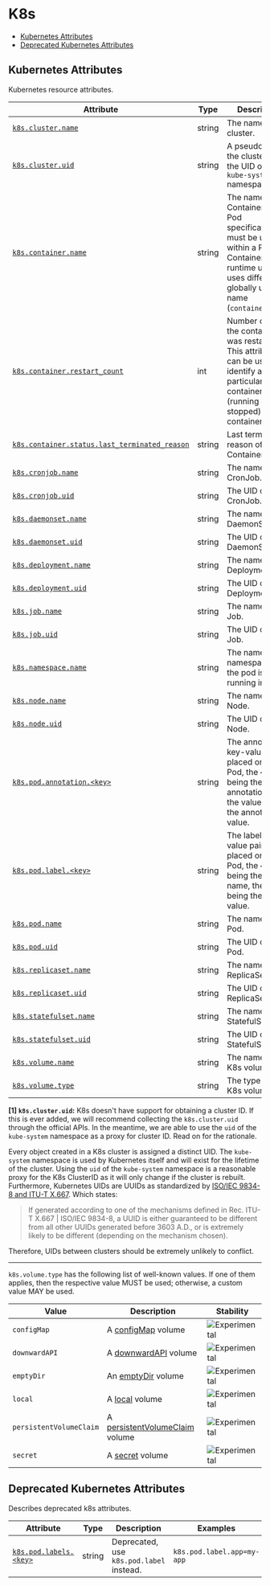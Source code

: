 <!--- Hugo front matter used to generate the website version of this page:
--->

<!-- NOTE: THIS FILE IS AUTOGENERATED. DO NOT EDIT BY HAND. -->
<!-- see templates/registry/markdown/attribute_namespace.md.j2 -->

# K8s

- [Kubernetes Attributes](#kubernetes-attributes)
- [Deprecated Kubernetes Attributes](#deprecated-kubernetes-attributes)

## Kubernetes Attributes

Kubernetes resource attributes.

| Attribute                                                                                                                                                 | Type   | Description                                                                                                                                                      | Examples                                                                                                                                  | Stability                                                        |
| --------------------------------------------------------------------------------------------------------------------------------------------------------- | ------ | ---------------------------------------------------------------------------------------------------------------------------------------------------------------- | ----------------------------------------------------------------------------------------------------------------------------------------- | ---------------------------------------------------------------- |
| <a id="k8s-cluster-name" href="#k8s-cluster-name">`k8s.cluster.name`</a>                                                                                  | string | The name of the cluster.                                                                                                                                         | `opentelemetry-cluster`                                                                                                                   | ![Experimental](https://img.shields.io/badge/-experimental-blue) |
| <a id="k8s-cluster-uid" href="#k8s-cluster-uid">`k8s.cluster.uid`</a>                                                                                     | string | A pseudo-ID for the cluster, set to the UID of the `kube-system` namespace. [1]                                                                                  | `218fc5a9-a5f1-4b54-aa05-46717d0ab26d`                                                                                                    | ![Experimental](https://img.shields.io/badge/-experimental-blue) |
| <a id="k8s-container-name" href="#k8s-container-name">`k8s.container.name`</a>                                                                            | string | The name of the Container from Pod specification, must be unique within a Pod. Container runtime usually uses different globally unique name (`container.name`). | `redis`                                                                                                                                   | ![Experimental](https://img.shields.io/badge/-experimental-blue) |
| <a id="k8s-container-restart-count" href="#k8s-container-restart-count">`k8s.container.restart_count`</a>                                                 | int    | Number of times the container was restarted. This attribute can be used to identify a particular container (running or stopped) within a container spec.         |                                                                                                                                           | ![Experimental](https://img.shields.io/badge/-experimental-blue) |
| <a id="k8s-container-status-last-terminated-reason" href="#k8s-container-status-last-terminated-reason">`k8s.container.status.last_terminated_reason`</a> | string | Last terminated reason of the Container.                                                                                                                         | `Evicted`; `Error`                                                                                                                        | ![Experimental](https://img.shields.io/badge/-experimental-blue) |
| <a id="k8s-cronjob-name" href="#k8s-cronjob-name">`k8s.cronjob.name`</a>                                                                                  | string | The name of the CronJob.                                                                                                                                         | `opentelemetry`                                                                                                                           | ![Experimental](https://img.shields.io/badge/-experimental-blue) |
| <a id="k8s-cronjob-uid" href="#k8s-cronjob-uid">`k8s.cronjob.uid`</a>                                                                                     | string | The UID of the CronJob.                                                                                                                                          | `275ecb36-5aa8-4c2a-9c47-d8bb681b9aff`                                                                                                    | ![Experimental](https://img.shields.io/badge/-experimental-blue) |
| <a id="k8s-daemonset-name" href="#k8s-daemonset-name">`k8s.daemonset.name`</a>                                                                            | string | The name of the DaemonSet.                                                                                                                                       | `opentelemetry`                                                                                                                           | ![Experimental](https://img.shields.io/badge/-experimental-blue) |
| <a id="k8s-daemonset-uid" href="#k8s-daemonset-uid">`k8s.daemonset.uid`</a>                                                                               | string | The UID of the DaemonSet.                                                                                                                                        | `275ecb36-5aa8-4c2a-9c47-d8bb681b9aff`                                                                                                    | ![Experimental](https://img.shields.io/badge/-experimental-blue) |
| <a id="k8s-deployment-name" href="#k8s-deployment-name">`k8s.deployment.name`</a>                                                                         | string | The name of the Deployment.                                                                                                                                      | `opentelemetry`                                                                                                                           | ![Experimental](https://img.shields.io/badge/-experimental-blue) |
| <a id="k8s-deployment-uid" href="#k8s-deployment-uid">`k8s.deployment.uid`</a>                                                                            | string | The UID of the Deployment.                                                                                                                                       | `275ecb36-5aa8-4c2a-9c47-d8bb681b9aff`                                                                                                    | ![Experimental](https://img.shields.io/badge/-experimental-blue) |
| <a id="k8s-job-name" href="#k8s-job-name">`k8s.job.name`</a>                                                                                              | string | The name of the Job.                                                                                                                                             | `opentelemetry`                                                                                                                           | ![Experimental](https://img.shields.io/badge/-experimental-blue) |
| <a id="k8s-job-uid" href="#k8s-job-uid">`k8s.job.uid`</a>                                                                                                 | string | The UID of the Job.                                                                                                                                              | `275ecb36-5aa8-4c2a-9c47-d8bb681b9aff`                                                                                                    | ![Experimental](https://img.shields.io/badge/-experimental-blue) |
| <a id="k8s-namespace-name" href="#k8s-namespace-name">`k8s.namespace.name`</a>                                                                            | string | The name of the namespace that the pod is running in.                                                                                                            | `default`                                                                                                                                 | ![Experimental](https://img.shields.io/badge/-experimental-blue) |
| <a id="k8s-node-name" href="#k8s-node-name">`k8s.node.name`</a>                                                                                           | string | The name of the Node.                                                                                                                                            | `node-1`                                                                                                                                  | ![Experimental](https://img.shields.io/badge/-experimental-blue) |
| <a id="k8s-node-uid" href="#k8s-node-uid">`k8s.node.uid`</a>                                                                                              | string | The UID of the Node.                                                                                                                                             | `1eb3a0c6-0477-4080-a9cb-0cb7db65c6a2`                                                                                                    | ![Experimental](https://img.shields.io/badge/-experimental-blue) |
| <a id="k8s-pod-annotation" href="#k8s-pod-annotation">`k8s.pod.annotation.<key>`</a>                                                                      | string | The annotation key-value pairs placed on the Pod, the `<key>` being the annotation name, the value being the annotation value.                                   | `k8s.pod.annotation.kubernetes.io/enforce-mountable-secrets=true`; `k8s.pod.annotation.mycompany.io/arch=x64`; `k8s.pod.annotation.data=` | ![Experimental](https://img.shields.io/badge/-experimental-blue) |
| <a id="k8s-pod-label" href="#k8s-pod-label">`k8s.pod.label.<key>`</a>                                                                                     | string | The label key-value pairs placed on the Pod, the `<key>` being the label name, the value being the label value.                                                  | `k8s.pod.label.app=my-app`; `k8s.pod.label.mycompany.io/arch=x64`; `k8s.pod.label.data=`                                                  | ![Experimental](https://img.shields.io/badge/-experimental-blue) |
| <a id="k8s-pod-name" href="#k8s-pod-name">`k8s.pod.name`</a>                                                                                              | string | The name of the Pod.                                                                                                                                             | `opentelemetry-pod-autoconf`                                                                                                              | ![Experimental](https://img.shields.io/badge/-experimental-blue) |
| <a id="k8s-pod-uid" href="#k8s-pod-uid">`k8s.pod.uid`</a>                                                                                                 | string | The UID of the Pod.                                                                                                                                              | `275ecb36-5aa8-4c2a-9c47-d8bb681b9aff`                                                                                                    | ![Experimental](https://img.shields.io/badge/-experimental-blue) |
| <a id="k8s-replicaset-name" href="#k8s-replicaset-name">`k8s.replicaset.name`</a>                                                                         | string | The name of the ReplicaSet.                                                                                                                                      | `opentelemetry`                                                                                                                           | ![Experimental](https://img.shields.io/badge/-experimental-blue) |
| <a id="k8s-replicaset-uid" href="#k8s-replicaset-uid">`k8s.replicaset.uid`</a>                                                                            | string | The UID of the ReplicaSet.                                                                                                                                       | `275ecb36-5aa8-4c2a-9c47-d8bb681b9aff`                                                                                                    | ![Experimental](https://img.shields.io/badge/-experimental-blue) |
| <a id="k8s-statefulset-name" href="#k8s-statefulset-name">`k8s.statefulset.name`</a>                                                                      | string | The name of the StatefulSet.                                                                                                                                     | `opentelemetry`                                                                                                                           | ![Experimental](https://img.shields.io/badge/-experimental-blue) |
| <a id="k8s-statefulset-uid" href="#k8s-statefulset-uid">`k8s.statefulset.uid`</a>                                                                         | string | The UID of the StatefulSet.                                                                                                                                      | `275ecb36-5aa8-4c2a-9c47-d8bb681b9aff`                                                                                                    | ![Experimental](https://img.shields.io/badge/-experimental-blue) |
| <a id="k8s-volume-name" href="#k8s-volume-name">`k8s.volume.name`</a>                                                                                     | string | The name of the K8s volume.                                                                                                                                      | `volume0`                                                                                                                                 | ![Experimental](https://img.shields.io/badge/-experimental-blue) |
| <a id="k8s-volume-type" href="#k8s-volume-type">`k8s.volume.type`</a>                                                                                     | string | The type of the K8s volume.                                                                                                                                      | `emptyDir`; `persistentVolumeClaim`                                                                                                       | ![Experimental](https://img.shields.io/badge/-experimental-blue) |

**[1] `k8s.cluster.uid`:** K8s doesn't have support for obtaining a cluster ID. If this is ever
added, we will recommend collecting the `k8s.cluster.uid` through the
official APIs. In the meantime, we are able to use the `uid` of the
`kube-system` namespace as a proxy for cluster ID. Read on for the
rationale.

Every object created in a K8s cluster is assigned a distinct UID. The
`kube-system` namespace is used by Kubernetes itself and will exist
for the lifetime of the cluster. Using the `uid` of the `kube-system`
namespace is a reasonable proxy for the K8s ClusterID as it will only
change if the cluster is rebuilt. Furthermore, Kubernetes UIDs are
UUIDs as standardized by
[ISO/IEC 9834-8 and ITU-T X.667](https://www.itu.int/ITU-T/studygroups/com17/oid.html).
Which states:

> If generated according to one of the mechanisms defined in Rec.
> ITU-T X.667 | ISO/IEC 9834-8, a UUID is either guaranteed to be
> different from all other UUIDs generated before 3603 A.D., or is
> extremely likely to be different (depending on the mechanism chosen).

Therefore, UIDs between clusters should be extremely unlikely to
conflict.

---

`k8s.volume.type` has the following list of well-known values. If one of them applies, then the respective value MUST be used; otherwise, a custom value MAY be used.

| Value                   | Description                                                                                                             | Stability                                                        |
| ----------------------- | ----------------------------------------------------------------------------------------------------------------------- | ---------------------------------------------------------------- |
| `configMap`             | A [configMap](https://v1-29.docs.kubernetes.io/docs/concepts/storage/volumes/#configmap) volume                         | ![Experimental](https://img.shields.io/badge/-experimental-blue) |
| `downwardAPI`           | A [downwardAPI](https://v1-29.docs.kubernetes.io/docs/concepts/storage/volumes/#downwardapi) volume                     | ![Experimental](https://img.shields.io/badge/-experimental-blue) |
| `emptyDir`              | An [emptyDir](https://v1-29.docs.kubernetes.io/docs/concepts/storage/volumes/#emptydir) volume                          | ![Experimental](https://img.shields.io/badge/-experimental-blue) |
| `local`                 | A [local](https://v1-29.docs.kubernetes.io/docs/concepts/storage/volumes/#local) volume                                 | ![Experimental](https://img.shields.io/badge/-experimental-blue) |
| `persistentVolumeClaim` | A [persistentVolumeClaim](https://v1-29.docs.kubernetes.io/docs/concepts/storage/volumes/#persistentvolumeclaim) volume | ![Experimental](https://img.shields.io/badge/-experimental-blue) |
| `secret`                | A [secret](https://v1-29.docs.kubernetes.io/docs/concepts/storage/volumes/#secret) volume                               | ![Experimental](https://img.shields.io/badge/-experimental-blue) |

## Deprecated Kubernetes Attributes

Describes deprecated k8s attributes.

| Attribute                                                                | Type   | Description                              | Examples                   | Stability                                                                                   |
| ------------------------------------------------------------------------ | ------ | ---------------------------------------- | -------------------------- | ------------------------------------------------------------------------------------------- |
| <a id="k8s-pod-labels" href="#k8s-pod-labels">`k8s.pod.labels.<key>`</a> | string | Deprecated, use `k8s.pod.label` instead. | `k8s.pod.label.app=my-app` | ![Deprecated](https://img.shields.io/badge/-deprecated-red)<br>Replaced by `k8s.pod.label`. |

